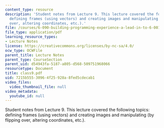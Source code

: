```yaml
---
content_type: resource
description: 'Student notes from Lecture 9. This lecture covered the following topics:
  defining frames (using vectors) and creating images and manipulating (by flipping
  over, altering coordinates, etc.).'
file: /courses/6-090-building-programming-experience-a-lead-in-to-6-001-january-iap-2005/7215b55530964f25928a8fed5cdecab1_class9.pdf
file_type: application/pdf
learning_resource_types:
- Lecture Notes
license: https://creativecommons.org/licenses/by-nc-sa/4.0/
ocw_type: OCWFile
parent_title: Lecture Notes
parent_type: CourseSection
parent_uid: d54943fa-5187-a805-d568-509751968066
resourcetype: Document
title: class9.pdf
uid: 7215b555-3096-4f25-928a-8fed5cdecab1
video_files:
  video_thumbnail_file: null
video_metadata:
  youtube_id: null
---
```

Student notes from Lecture 9. This lecture covered the following topics: defining frames (using vectors) and creating images and manipulating (by flipping over, altering coordinates, etc.).